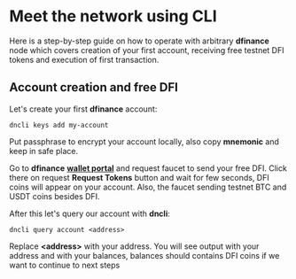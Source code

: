 # Meet the network using CLI

Here is a step-by-step guide on how to operate with arbitrary **dfinance** node which covers creation of your first account, receiving free testnet DFI tokens and execution of first transaction.

## Account creation and free DFI

Let's create your first **dfinance** account:

```text
dncli keys add my-account
```

Put passphrase to encrypt your account locally, also copy **mnemonic** and keep in safe place.

Go to **dfinance** [**wallet portal**](https://testnet.dfinance.co/) and request faucet to send your free DFI. Click there on request **Request Tokens** button and wait for few seconds, DFI coins will appear on your account. Also, the faucet sending testnet BTC and USDT coins besides DFI.

After this let's query our account with **dncli**:

```text
dncli query account <address>
```

Replace **\<address\>** with your address. You will see output with your address and with your balances, balances should contains DFI coins if we want to continue to next steps
